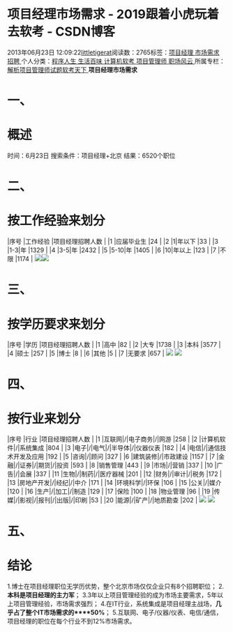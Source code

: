 
# 项目经理市场需求 - 2019跟着小虎玩着去软考 - CSDN博客

2013年06月23日 12:09:22[littletigerat](https://me.csdn.net/littletigerat)阅读数：2765标签：[项目经理																](https://so.csdn.net/so/search/s.do?q=项目经理&t=blog)[市场需求																](https://so.csdn.net/so/search/s.do?q=市场需求&t=blog)[招聘																](https://so.csdn.net/so/search/s.do?q=招聘&t=blog)[
							](https://so.csdn.net/so/search/s.do?q=市场需求&t=blog)[
																					](https://so.csdn.net/so/search/s.do?q=项目经理&t=blog)个人分类：[程序人生																](https://blog.csdn.net/littletigerat/article/category/779495)[生活百味																](https://blog.csdn.net/littletigerat/article/category/647937)[计算机软考																](https://blog.csdn.net/littletigerat/article/category/665982)[项目管理师																](https://blog.csdn.net/littletigerat/article/category/619599)[职场风云																](https://blog.csdn.net/littletigerat/article/category/774453)[
							](https://blog.csdn.net/littletigerat/article/category/619599)
[
																					](https://blog.csdn.net/littletigerat/article/category/665982)所属专栏：[解析项目管理师试题](https://blog.csdn.net/column/details/15005.html)[软考天下](https://blog.csdn.net/column/details/15515.html)[
							](https://blog.csdn.net/littletigerat/article/category/665982)
[
																	](https://blog.csdn.net/littletigerat/article/category/647937)
[
				](https://blog.csdn.net/littletigerat/article/category/779495)
[
			](https://blog.csdn.net/littletigerat/article/category/779495)
[
	](https://so.csdn.net/so/search/s.do?q=项目经理&t=blog)
**项目经理市场需求**
# 一、
# 概述
时间：6月23日
搜索条件：项目经理+北京
结果：6520个职位
# 二、
# 按工作经验来划分
|序号
|工作经验
|项目经理招聘人数
|
|1
|应届毕业生
|24
|
|2
|1|年以下
|33
|
|3
|1-3|年
|1329
|
|4
|3-5|年
|2432
|
|5
|5-10|年
|1405
|
|6
|10|年以上
|123
|
|7
|不限
|1174
|
![](https://img-blog.csdn.net/20130623120652750?watermark/2/text/aHR0cDovL2Jsb2cuY3Nkbi5uZXQvbGl0dGxldGlnZXJhdA==/font/5a6L5L2T/fontsize/400/fill/I0JBQkFCMA==/dissolve/70/gravity/Center)![](https://img-blog.csdn.net/20130623120303656?watermark/2/text/aHR0cDovL2Jsb2cuY3Nkbi5uZXQvbGl0dGxldGlnZXJhdA==/font/5a6L5L2T/fontsize/400/fill/I0JBQkFCMA==/dissolve/70/gravity/Center)
# 三、
# 按学历要求来划分
|序号
|学历
|项目经理招聘人数
|
|1
|高中
|82
|
|2
|大专
|1738
|
|3
|本科
|3577
|
|4
|硕士
|257
|
|5
|博士
|8
|
|6
|其他
|5
|
|7
|无要求
|657
|
![](https://img-blog.csdn.net/20130623120323484?watermark/2/text/aHR0cDovL2Jsb2cuY3Nkbi5uZXQvbGl0dGxldGlnZXJhdA==/font/5a6L5L2T/fontsize/400/fill/I0JBQkFCMA==/dissolve/70/gravity/Center)
![](https://img-blog.csdn.net/20130623120337453?watermark/2/text/aHR0cDovL2Jsb2cuY3Nkbi5uZXQvbGl0dGxldGlnZXJhdA==/font/5a6L5L2T/fontsize/400/fill/I0JBQkFCMA==/dissolve/70/gravity/Center)
# 四、
# 按行业来划分
|序号
|行业
|项目经理招聘人数
|
|1
|互联网|/|电子商务|/|网游
|258
|
|2
|计算机软件|/|系统集成
|804
|
|3
|电子|/|电气|/|半导体|/|仪器仪表
|182
|
|4
|电信|/|通信技术开发及应用
|192
|
|5
|咨询|/|顾问
|327
|
|6
|建筑装修|/|市政建设
|1157
|
|7
|金融|/|证券|/|期货|/|投资
|593
|
|8
|销售管理
|443
|
|9
|市场|/|营销
|337
|
|10
|广告|/|会展
|337
|
|11
|生物|/|制药|/|医疗器械
|201
|
|12
|财务|/|审计|/|税务
|172
|
|13
|房地产开发|/|经纪|/|中介
|171
|
|14
|环境科学|/|环保
|106
|
|15
|公关|/|媒介
|120
|
|16
|生产|/|加工|/|制造
|129
|
|17
|保险
|100
|
|18
|物业管理
|96
|
|19
|传媒|/|影视|/|报刊|/|出版|/|印刷
|53
|
|20
|能源|/|矿产|/|地质勘查
|202
|
![](https://img-blog.csdn.net/20130623120446656?watermark/2/text/aHR0cDovL2Jsb2cuY3Nkbi5uZXQvbGl0dGxldGlnZXJhdA==/font/5a6L5L2T/fontsize/400/fill/I0JBQkFCMA==/dissolve/70/gravity/Center)
![](https://img-blog.csdn.net/20130623120510656?watermark/2/text/aHR0cDovL2Jsb2cuY3Nkbi5uZXQvbGl0dGxldGlnZXJhdA==/font/5a6L5L2T/fontsize/400/fill/I0JBQkFCMA==/dissolve/70/gravity/Center)

# 五、
# 结论
1.博士在项目经理职位无学历优势，整个北京市场仅仅企业只有8个招聘职位；
2.**本科是项目经理的主力军**；
3.3年以上项目管理经验的成为市场主要需求，5年以上项目管理经验，市场需求强烈；
4.在IT行业，系统集成是项目经理主战场，**几乎占了整个****IT****市场需求的****50%**；
5.互联网、电子/仪器/仪表、电信/通信，项目经理的职位在每个行业不到12%市场需求。


